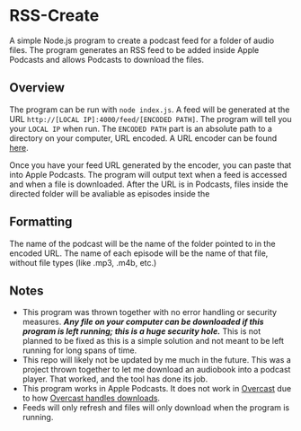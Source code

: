 # RSS-Create
A simple Node.js program to create a podcast feed for a folder of audio files.
The program generates an RSS feed to be added inside Apple Podcasts and allows Podcasts to download the files.

## Overview
The program can be run with `node index.js`.
A feed will be generated at the URL `http://[LOCAL IP]:4000/feed/[ENCODED PATH]`.
The program will tell you your `LOCAL IP` when run.
The `ENCODED PATH` part is an absolute path to a directory on your computer, URL encoded.
A URL encoder can be found [here](http://urlencoder.org).

Once you have your feed URL generated by the encoder, you can paste that into Apple Podcasts.
The program will output text when a feed is accessed and when a file is downloaded.
After the URL is in Podcasts, files inside the directed folder will be avaliable as episodes inside the 

## Formatting
The name of the podcast will be the name of the folder pointed to in the encoded URL.
The name of each episode will be the name of that file, without file types (like .mp3, .m4b, etc.)

## Notes
- This program was thrown together with no error handling or security measures.
***Any file on your computer can be downloaded if this program is left running; this is a huge security hole.***
This is not planned to be fixed as this is a simple solution and not meant to be left running for long spans of time.
- This repo will likely not be updated by me much in the future.
This was a project thrown together to let me download an audiobook into a podcast player.
That worked, and the tool has done its job.
- This program works in Apple Podcasts. 
It does not work in [Overcast](https://overcast.fm) due to how [Overcast handles downloads](https://github.com/jakubroztocil/podcats/issues/8).
- Feeds will only refresh and files will only download when the program is running.
